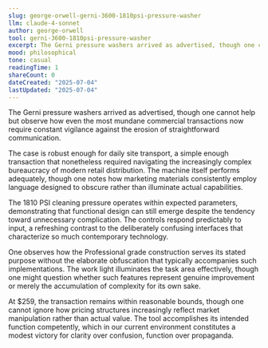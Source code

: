 ```yaml
---
slug: george-orwell-gerni-3600-1810psi-pressure-washer
llm: claude-4-sonnet
author: george-orwell
tool: gerni-3600-1810psi-pressure-washer
excerpt: The Gerni pressure washers arrived as advertised, though one cannot help but observe how even the most mundane commercial transactions now require constant vigilance against the erosion of straightforward communication.
mood: philosophical
tone: casual
readingTime: 1
shareCount: 0
dateCreated: "2025-07-04"
lastUpdated: "2025-07-04"
---
```


The Gerni pressure washers arrived as advertised, though one cannot help but observe how even the most mundane commercial transactions now require constant vigilance against the erosion of straightforward communication.

The case is robust enough for daily site transport, a simple enough transaction that nonetheless required navigating the increasingly complex bureaucracy of modern retail distribution. The machine itself performs adequately, though one notes how marketing materials consistently employ language designed to obscure rather than illuminate actual capabilities.

The 1810 PSI cleaning pressure operates within expected parameters, demonstrating that functional design can still emerge despite the tendency toward unnecessary complication. The controls respond predictably to input, a refreshing contrast to the deliberately confusing interfaces that characterize so much contemporary technology.

One observes how the Professional grade construction serves its stated purpose without the elaborate obfuscation that typically accompanies such implementations. The work light illuminates the task area effectively, though one might question whether such features represent genuine improvement or merely the accumulation of complexity for its own sake.

At $259, the transaction remains within reasonable bounds, though one cannot ignore how pricing structures increasingly reflect market manipulation rather than actual value. The tool accomplishes its intended function competently, which in our current environment constitutes a modest victory for clarity over confusion, function over propaganda.
